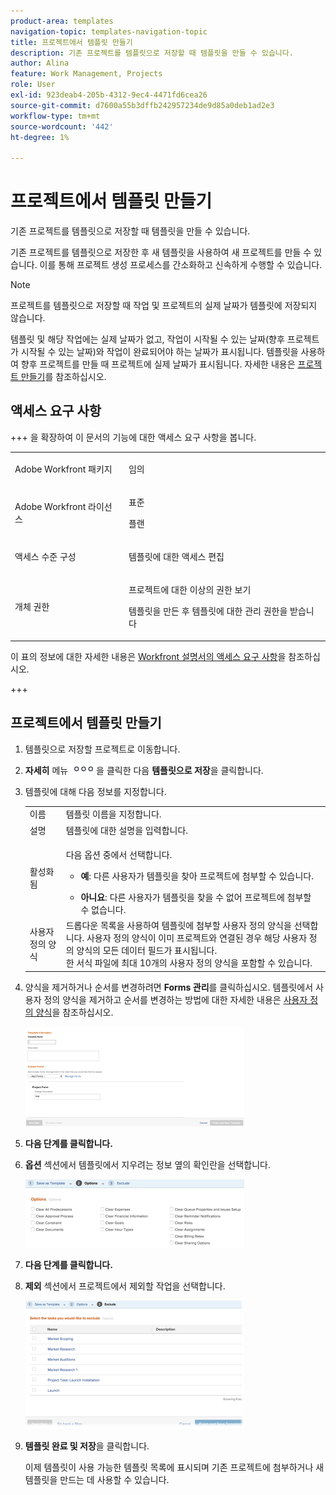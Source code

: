 ```yaml
---
product-area: templates
navigation-topic: templates-navigation-topic
title: 프로젝트에서 템플릿 만들기
description: 기존 프로젝트를 템플릿으로 저장할 때 템플릿을 만들 수 있습니다.
author: Alina
feature: Work Management, Projects
role: User
exl-id: 923deab4-205b-4312-9ec4-4471fd6cea26
source-git-commit: d7600a55b3dffb242957234de9d85a0deb1ad2e3
workflow-type: tm+mt
source-wordcount: '442'
ht-degree: 1%

---
```


# 프로젝트에서 템플릿 만들기

<!--
<p data-mc-conditions="QuicksilverOrClassic.Draft mode">(Note: Keep this article in the Creating and Managing Templates area with the detailed information that this contains. Since this is an article about creating TEMPLATES, this needs to be detailed under Templates; there is a similar article with almost the same title in Managing projects that points to this one - since this functionality is in the UI under Projects, this article must have a presence in that areas as well. Keep both, but make this one the only editable one (iterative))</p>
-->

기존 프로젝트를 템플릿으로 저장할 때 템플릿을 만들 수 있습니다.

기존 프로젝트를 템플릿으로 저장한 후 새 템플릿을 사용하여 새 프로젝트를 만들 수 있습니다. 이를 통해 프로젝트 생성 프로세스를 간소화하고 신속하게 수행할 수 있습니다.

>[!NOTE]
>
>프로젝트를 템플릿으로 저장할 때 작업 및 프로젝트의 실제 날짜가 템플릿에 저장되지 않습니다.
>
>템플릿 및 해당 작업에는 실제 날짜가 없고, 작업이 시작될 수 있는 날짜(향후 프로젝트가 시작될 수 있는 날짜)와 작업이 완료되어야 하는 날짜가 표시됩니다. 템플릿을 사용하여 향후 프로젝트를 만들 때 프로젝트에 실제 날짜가 표시됩니다. 자세한 내용은 [프로젝트 만들기](../create-projects/create-project.md)를 참조하십시오.

## 액세스 요구 사항

+++ 을 확장하여 이 문서의 기능에 대한 액세스 요구 사항을 봅니다.

<table style="table-layout:auto"> 
 <col> 
 <col> 
 <tbody> 
  <tr> 
   <td role="rowheader">Adobe Workfront 패키지</td> 
   <td> <p>임의</p> </td> 
  </tr> 
  <tr> 
   <td role="rowheader">Adobe Workfront 라이선스</td> 
   <td><p>표준</p> 
   <p>플랜</p> </td> 
  </tr> 
  <tr> 
   <td role="rowheader">액세스 수준 구성</td> 
   <td> <p>템플릿에 대한 액세스 편집</p></td> 
  </tr> 
  <tr> 
   <td role="rowheader">개체 권한</td> 
   <td> <p>프로젝트에 대한 이상의 권한 보기 </p> <p>템플릿을 만든 후 템플릿에 대한 관리 권한을 받습니다</p></td> 
  </tr> 
 </tbody> 
</table>

이 표의 정보에 대한 자세한 내용은 [Workfront 설명서의 액세스 요구 사항](/help/quicksilver/administration-and-setup/add-users/access-levels-and-object-permissions/access-level-requirements-in-documentation.md)을 참조하십시오.

+++

<!--Old:
<table style="table-layout:auto"> 
 <col> 
 <col> 
 <tbody> 
  <tr> 
   <td role="rowheader">Adobe Workfront plan*</td> 
   <td> <p>Any </p> </td> 
  </tr> 
  <tr> 
   <td role="rowheader">Adobe Workfront license*</td> 
   <td> <p>Plan </p> </td> 
  </tr> 
  <tr> 
   <td role="rowheader">Access level configurations*</td> 
   <td> <p>Edit access to Templates</p> <p>Note: If you still don't have access, ask your Workfront administrator if they set additional restrictions in your access level. For information on how a Workfront administrator can modify your access level, see <a href="../../../administration-and-setup/add-users/configure-and-grant-access/create-modify-access-levels.md" class="MCXref xref">Create or modify custom access levels</a>.</p> </td> 
  </tr> 
  <tr> 
   <td role="rowheader">Object permissions</td> 
   <td> <p>View or higher permissions to a project </p> <p>You obtain Manage permissions to the template after you create it</p> <p>For information on requesting additional access, see <a href="../../../workfront-basics/grant-and-request-access-to-objects/request-access.md" class="MCXref xref">Request access to objects </a>.</p> </td> 
  </tr> 
 </tbody> 
</table>-->

## 프로젝트에서 템플릿 만들기

1. 템플릿으로 저장할 프로젝트로 이동합니다.
1. **자세히** 메뉴 ![자세히 아이콘](assets/qs-more-icon-on-an-object.png)을 클릭한 다음 **템플릿으로 저장**&#x200B;을 클릭합니다.
1. 템플릿에 대해 다음 정보를 지정합니다.

   <table style="table-layout:auto"> 
    <col> 
    <col> 
    <tbody> 
     <tr> 
      <td role="rowheader">이름</td> 
      <td>템플릿 이름을 지정합니다.</td> 
     </tr> 
     <tr> 
      <td role="rowheader">설명</td> 
      <td>템플릿에 대한 설명을 입력합니다.</td> 
     </tr> 
     <tr> 
      <td role="rowheader">활성화됨</td> 
      <td> <p>다음 옵션 중에서 선택합니다.</p> 
       <ul> 
        <li> <p><strong>예</strong>: 다른 사용자가 템플릿을 찾아 프로젝트에 첨부할 수 있습니다.</p> </li> 
        <li><strong>아니요</strong>: 다른 사용자가 템플릿을 찾을 수 없어 프로젝트에 첨부할 수 없습니다.</li> 
       </ul> </td> 
     </tr> 
     <tr> 
      <td role="rowheader">사용자 정의 양식</td> 
      <td>드롭다운 목록을 사용하여 템플릿에 첨부할 사용자 정의 양식을 선택합니다. 사용자 정의 양식이 이미 프로젝트와 연결된 경우 해당 사용자 정의 양식의 모든 데이터 필드가 표시됩니다.<br>한 서식 파일에 최대 10개의 사용자 정의 양식을 포함할 수 있습니다.</td> 
     </tr> 
    </tbody> 
   </table>

1. 양식을 제거하거나 순서를 변경하려면 **Forms 관리**&#x200B;를 클릭하십시오. 템플릿에서 사용자 정의 양식을 제거하고 순서를 변경하는 방법에 대한 자세한 내용은 [사용자 정의 양식](../../../administration-and-setup/customize-workfront/create-manage-custom-forms/create-and-manage-custom-forms.md)을 참조하십시오.

   ![템플릿으로 저장 첫 단계](assets/save-as-template-first-step-350x159.png)

1. **다음 단계를 클릭합니다.**
1. **옵션** 섹션에서 템플릿에서 지우려는 정보 옆의 확인란을 선택합니다.

   ![템플릿으로 저장 옵션](assets/save-as-template-options-step-350x109.png)

1. **다음 단계를 클릭합니다.**
1. **제외** 섹션에서 프로젝트에서 제외할 작업을 선택합니다.

   ![템플릿으로 저장 제외](assets/save-as-template-exclude-350x205.png)

1. **템플릿 완료 및 저장**&#x200B;을 클릭합니다.

   이제 템플릿이 사용 가능한 템플릿 목록에 표시되며 기존 프로젝트에 첨부하거나 새 템플릿을 만드는 데 사용할 수 있습니다.

 
